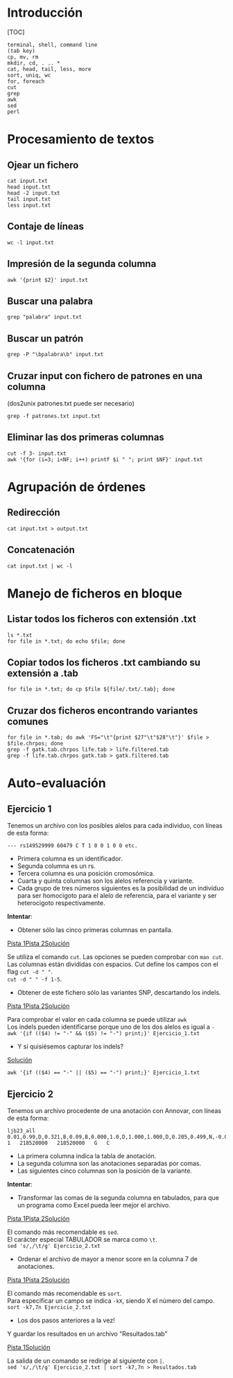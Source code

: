 Introducción
============

[TOC]

    terminal, shell, command line
    (tab key)
    cp, mv, rm
    mkdir, cd, . .. *
    cat, head, tail, less, more
    sort, uniq, wc
    for, foreach
    cut
    grep
    awk
    sed
    perl

Procesamiento de textos
=======================

Ojear un fichero
----------------

    cat input.txt
    head input.txt
    head -2 input.txt
    tail input.txt
    less input.txt

Contaje de líneas
-----------------

    wc -l input.txt

Impresión de la segunda columna
-------------------------------

    awk '{print $2}' input.txt

Buscar una palabra
------------------

    grep "palabra" input.txt

Buscar un patrón
----------------

    grep -P "\bpalabra\b" input.txt

Cruzar input con fichero de patrones en una columna
---------------------------------------------------
(dos2unix patrones.txt puede ser necesario)

    grep -f patrones.txt input.txt

Eliminar las dos primeras columnas
----------------------------------

    cut -f 3- input.txt
    awk '{for (i=3; i<NF; i++) printf $i " "; print $NF}' input.txt

Agrupación de órdenes
=====================

Redirección
-----------

    cat input.txt > output.txt

Concatenación
-------------

    cat input.txt | wc -l

Manejo de ficheros en bloque
============================

Listar todos los ficheros con extensión .txt
--------------------------------------------

    ls *.txt
    for file in *.txt; do echo $file; done

Copiar todos los ficheros .txt cambiando su extensión a .tab
------------------------------------------------------------
    for file in *.txt; do cp $file ${file/.txt/.tab}; done

Cruzar dos ficheros encontrando variantes comunes
-------------------------------------------------
    for file in *.tab; do awk 'FS="\t"{print $27"\t"$28"\t"}' $file > $file.chrpos; done
    grep -f gatk.tab.chrpos life.tab > life.filtered.tab
    grep -f life.tab.chrpos gatk.tab > gatk.filtered.tab

Auto-evaluación
===============

Ejercicio 1
-----------

Tenemos un archivo con los posibles alelos para cada individuo, con líneas de esta forma:

    --- rs149529999 60479 C T 1 0 0 1 0 0 etc.

  - Primera columna es un identificador.
  - Segunda columna es un rs.
  - Tercera columna es una posición cromosómica.
  - Cuarta y quinta columnas son los alelos referencia y variante.
  - Cada grupo de tres números siguientes es la posibilidad de un individuo para ser homocigoto para el alelo de referencia, para el variante y ser heterocigoto respectivamente.

**Intentar**:

* Obtener sólo las cinco primeras columnas en pantalla.

<a class="btn btn-primary" role="button" data-toggle="collapse" href="#ex_11-pista_1">Pista 1</a><a class="btn btn-primary" role="button" data-toggle="collapse" href="#ex_11-pista_2">Pista 2</a><a class="btn btn-primary" role="button" data-toggle="collapse" href="#ex_11-solucion">Solución</a>
<div class="collapse" id="ex_11-pista_1"><div class="well">Se utiliza el comando <code>cut</code>. Las opciones se pueden comprobar con <code>man cut</code>.</div></div>
<div class="collapse" id="ex_11-pista_2"><div class="well">Las columnas están divididas con espacios. Cut define los campos con el flag <code>cut -d " "</code>.</div></div>
<div class="collapse" id="ex_11-solucion"><div class="well"><code>cut -d " " -f 1-5</code>.</div></div>

* Obtener de este fichero sólo las variantes SNP, descartando los indels.

<a class="btn btn-primary" role="button" data-toggle="collapse" href="#ex_12-pista_1">Pista 1</a><a class="btn btn-primary" role="button" data-toggle="collapse" href="#ex_12-pista_2">Pista 2</a><a class="btn btn-primary" role="button" data-toggle="collapse" href="#ex_12_solucion">Solución</a>
<div class="collapse" id="ex_12-pista_1"><div class="well">Para comprobar el valor en cada columna se puede utilizar <code>awk</code></div></div>
<div class="collapse" id="ex_12-pista_2"><div class="well">Los indels pueden identificarse porque uno de los dos alelos es igual a <code>-</code></div></div>
<div class="collapse" id="ex_12_solucion"><div class="well"><code>awk '{if (($4) != "-" && ($5) != "-") print;}' Ejercicio_1.txt</code></div></div>

* Y si quisiésemos capturar los indels?

<a class="btn btn-primary" role="button" data-toggle="collapse" href="#ex_13_solucion">Solución</a>
<div class="collapse" id="ex_13_solucion"><div class="well"><code>awk '{if (($4) == "-" || ($5) == "-") print;}' Ejercicio_1.txt</code></div></div>

Ejercicio 2
-----------

Tenemos un archivo procedente de una anotación con Annovar, con líneas de esta forma:

    ljb23_all	0.01,0.99,D,0.321,B,0.09,B,0.000,1.0,D,1.000,1.000,D,0.205,0.499,N,-0.09,0.401,T,-0.865,0.284,T,0.153,T,5.98,2.837,20.437	1	218520000	218520000	G	C

- La primera columna indica la tabla de anotación.
- La segunda columna son las anotaciones separadas por comas.
- Las siguientes cinco columnas son la posición de la variante.

**Intentar**:

* Transformar las comas de la segunda columna en tabulados, para que un programa como Excel pueda leer mejor el archivo.

<a class="btn btn-primary" role="button" data-toggle="collapse" href="#ex_21-pista_1">Pista 1</a><a class="btn btn-primary" role="button" data-toggle="collapse" href="#ex_21-pista_2">Pista 2</a><a class="btn btn-primary" role="button" data-toggle="collapse" href="#ex_21-solucion">Solución</a>
<div class="collapse" id="ex_21-pista_1"><div class="well">El comando más recomendable es <code>sed</code>.</div></div>
<div class="collapse" id="ex_21-pista_2"><div class="well">El carácter especial TABULADOR se marca como <code>\t</code>.</div></div>
<div class="collapse" id="ex_21-solucion"><div class="well"><code>sed 's/,/\t/g' Ejercicio_2.txt</code></div></div>

* Ordenar el archivo de mayor a menor score en la columna 7 de anotaciones.

<a class="btn btn-primary" role="button" data-toggle="collapse" href="#ex_22-pista_1">Pista 1</a><a class="btn btn-primary" role="button" data-toggle="collapse" href="#ex_22-pista_2">Pista 2</a><a class="btn btn-primary" role="button" data-toggle="collapse" href="#ex_22-solucion">Solución</a>
<div class="collapse" id="ex_22-pista_1"><div class="well">El comando más recomendable es <code>sort</code>.</div></div>
<div class="collapse" id="ex_22-pista_2"><div class="well">Para especificar un campo se indica <code>-kX</code>, siendo X el número del campo.</div></div>
<div class="collapse" id="ex_22-solucion"><div class="well"><code>sort -k7,7n Ejercicio_2.txt</code></div></div>

* Los dos pasos anteriores a la vez!

Y guardar los resultados en un archivo "Resultados.tab"

<a class="btn btn-primary" role="button" data-toggle="collapse" href="#ex_23-pista_1">Pista 1</a><a class="btn btn-primary" role="button" data-toggle="collapse" href="#ex_23-solucion">Solución</a>
<div class="collapse" id="ex_23-pista_1"><div class="well">La salida de un comando se redirige al siguiente con <code>|</code>.</div></div>
<div class="collapse" id="ex_23-solucion"><div class="well"><code>sed 's/,/\t/g' Ejercicio_2.txt | sort -k7,7n > Resultados.tab</code></div></div>
